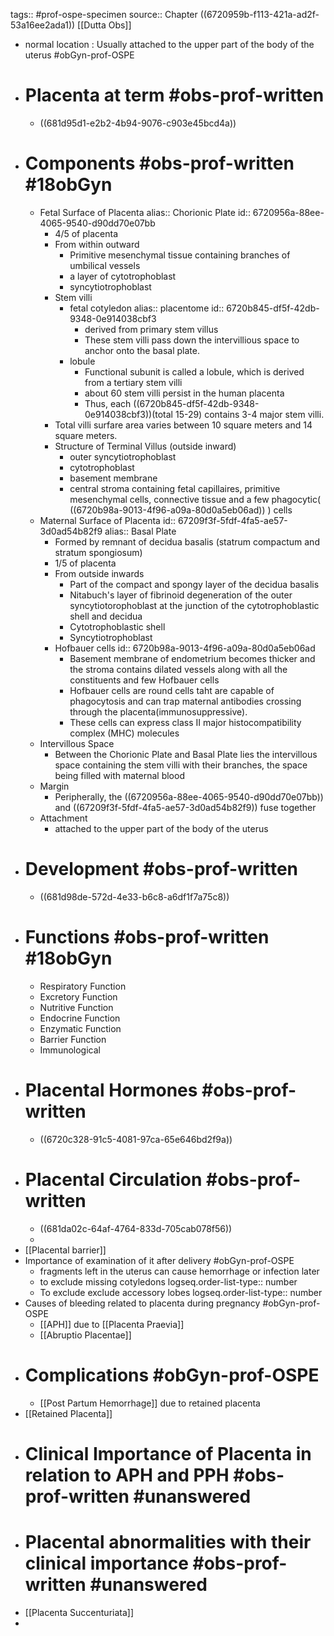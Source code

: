 tags:: #prof-ospe-specimen
source:: Chapter ((6720959b-f113-421a-ad2f-53a16ee2ada1)) [[Dutta Obs]]

- normal location : Usually attached to the upper part of the body of the uterus #obGyn-prof-OSPE
- # Placenta at term #obs-prof-written
	- ((681d95d1-e2b2-4b94-9076-c903e45bcd4a))
- # Components #obs-prof-written #18obGyn
	- Fetal Surface of Placenta
	  alias:: Chorionic Plate
	  id:: 6720956a-88ee-4065-9540-d90dd70e07bb
		- 4/5 of placenta
		- From within outward
			- Primitive mesenchymal tissue containing branches of umbilical vessels
			- a layer of cytotrophoblast
			- syncytiotrophoblast
		- Stem villi
			- fetal cotyledon
			  alias:: placentome
			  id:: 6720b845-df5f-42db-9348-0e914038cbf3
				- derived from primary stem villus
				- These stem villi pass down the intervillious space to anchor onto the basal plate.
			- lobule
				- Functional subunit is called a lobule, which is derived from a tertiary stem villi
				- about 60 stem villi persist in the human placenta
				- Thus, each ((6720b845-df5f-42db-9348-0e914038cbf3))(total 15-29) contains 3-4 major stem villi.
		- Total villi surfare area varies between 10 square meters and 14 square meters.
		- Structure of Terminal Villus (outside inward)
			- outer syncytiotrophoblast
			- cytotrophoblast
			- basement membrane
			- central stroma containing fetal capillaires, primitive mesenchymal cells, connective tissue and a few phagocytic( ((6720b98a-9013-4f96-a09a-80d0a5eb06ad)) ) cells
	- Maternal Surface of Placenta
	  id:: 67209f3f-5fdf-4fa5-ae57-3d0ad54b82f9
	  alias:: Basal Plate
		- Formed by remnant of decidua basalis (statrum compactum and stratum spongiosum)
		- 1/5 of placenta
		- From outside inwards
			- Part of the compact and spongy layer of the decidua basalis
			- Nitabuch's layer of fibrinoid degeneration of the outer syncytiotorophoblast at the junction of the cytotrophoblastic shell and decidua
			- Cytotrophoblastic shell
			- Syncytiotrophoblast
		- Hofbauer cells
		  id:: 6720b98a-9013-4f96-a09a-80d0a5eb06ad
			- Basement membrane of endometrium becomes thicker and the stroma contains dilated vessels along with all the constituents and few Hofbauer cells
			- Hofbauer cells are round cells taht are capable of phagocytosis and can trap maternal antibodies crossing through the placenta(immunosuppressive).
			- These cells can express class II major histocompatibility complex (MHC) molecules
	- Intervillous Space
		- Between the Chorionic Plate and Basal Plate  lies the intervillous space containing the stem villi with their branches, the space being filled with maternal blood
	- Margin
		- Peripherally, the ((6720956a-88ee-4065-9540-d90dd70e07bb)) and ((67209f3f-5fdf-4fa5-ae57-3d0ad54b82f9)) fuse together
	- Attachment
		- attached to the upper part of the body of the uterus
- # Development #obs-prof-written
	- ((681d98de-572d-4e33-b6c8-a6df1f7a75c8))
- # Functions #obs-prof-written #18obGyn
	- Respiratory Function
	- Excretory Function
	- Nutritive Function
	- Endocrine Function
	- Enzymatic Function
	- Barrier Function
	- Immunological
- # Placental Hormones #obs-prof-written
	- ((6720c328-91c5-4081-97ca-65e646bd2f9a))
- # Placental Circulation #obs-prof-written
	- ((681da02c-64af-4764-833d-705cab078f56))
	-
- [[Placental barrier]]
- Importance of examination of it after delivery #obGyn-prof-OSPE
	- fragments left in the uterus can cause hemorrhage or infection later
	- to exclude missing cotyledons
	  logseq.order-list-type:: number
	- To exclude exclude accessory lobes
	  logseq.order-list-type:: number
- Causes of bleeding related to placenta during pregnancy #obGyn-prof-OSPE
	- [[APH]] due to [[Placenta Praevia]]
	- [[Abruptio Placentae]]
- # Complications #obGyn-prof-OSPE
	- [[Post Partum Hemorrhage]] due to retained placenta
- [[Retained Placenta]]
- # Clinical Importance of Placenta in relation to APH and PPH #obs-prof-written #unanswered
- # Placental abnormalities with their clinical importance #obs-prof-written #unanswered
- [[Placenta Succenturiata]]
-